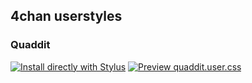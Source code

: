 ## 4chan userstyles

### Quaddit

[![Install directly with Stylus](https://img.shields.io/badge/Install%20directly%20with-Stylus-00adad.svg)](https://ewasion.github.io/userstyles/4chan/quaddit.user.css)
[![Preview quaddit.user.css](https://img.shields.io/badge/Preview-quaddit.user.css-00adad.svg)](https://ewasion.github.io/userstyles/4chan/quaddit.preview.png)
